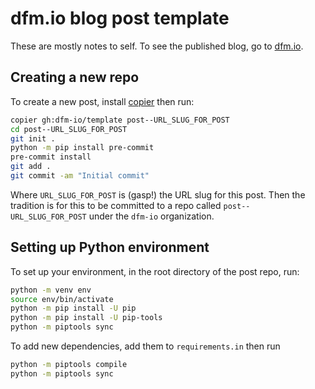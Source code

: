 # dfm.io blog post template

These are mostly notes to self. To see the published blog, go to [dfm.io](https://dfm.io).

## Creating a new repo

To create a new post, install [copier](https://copier.readthedocs.io) then run:

```bash
copier gh:dfm-io/template post--URL_SLUG_FOR_POST
cd post--URL_SLUG_FOR_POST
git init .
python -m pip install pre-commit
pre-commit install
git add .
git commit -am "Initial commit"
```

Where `URL_SLUG_FOR_POST` is (gasp!) the URL slug for this post. Then the tradition is for this to be committed to a repo called `post--URL_SLUG_FOR_POST` under the `dfm-io` organization.

## Setting up Python environment

To set up your environment, in the root directory of the post repo, run:

```bash
python -m venv env
source env/bin/activate
python -m pip install -U pip
python -m pip install -U pip-tools
python -m piptools sync
```

To add new dependencies, add them to `requirements.in` then run

```bash
python -m piptools compile
python -m piptools sync
```
